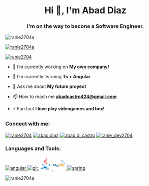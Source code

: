 <h1 align="center">Hi 👋, I'm Abad Diaz</h1>
<h3 align="center">I'm on the way to becone a Software Engineer.</h3>

<p align="left"> <img src="https://komarev.com/ghpvc/?username=ranie2704a&label=Profile%20views&color=0e75b6&style=flat" alt="ranie2704a" /> </p>

<p align="left"> <a href="https://github.com/ryo-ma/github-profile-trophy"><img src="https://github-profile-trophy.vercel.app/?username=ranie2704a" alt="ranie2704a" /></a> </p>

<p align="left"> <a href="https://twitter.com/ranie2704" target="blank"><img src="https://img.shields.io/twitter/follow/ranie2704?logo=twitter&style=for-the-badge" alt="ranie2704" /></a> </p>

- 🔭 I’m currently working on **My own company!**

- 🌱 I’m currently learning **Ts + Angular**

- 💬 Ask me about **My future proyect**

- 📫 How to reach me **abadcastro424@gmail.com**

- ⚡ Fun fact **I love play videogames and box!**

<h3 align="left">Connect with me:</h3>
<p align="left">
<a href="https://twitter.com/ranie2704" target="blank"><img align="center" src="https://raw.githubusercontent.com/rahuldkjain/github-profile-readme-generator/master/src/images/icons/Social/twitter.svg" alt="ranie2704" height="30" width="40" /></a>
<a href="https://linkedin.com/in/abad diaz" target="blank"><img align="center" src="https://raw.githubusercontent.com/rahuldkjain/github-profile-readme-generator/master/src/images/icons/Social/linked-in-alt.svg" alt="abad diaz" height="30" width="40" /></a>
<a href="https://fb.com/abad d. castro" target="blank"><img align="center" src="https://raw.githubusercontent.com/rahuldkjain/github-profile-readme-generator/master/src/images/icons/Social/facebook.svg" alt="abad d. castro" height="30" width="40" /></a>
<a href="https://instagram.com/ranie_dev2704" target="blank"><img align="center" src="https://raw.githubusercontent.com/rahuldkjain/github-profile-readme-generator/master/src/images/icons/Social/instagram.svg" alt="ranie_dev2704" height="30" width="40" /></a>
</p>

<h3 align="left">Languages and Tools:</h3>
<p align="left"> <a href="https://angular.io" target="_blank" rel="noreferrer"> <img src="https://angular.io/assets/images/logos/angular/angular.svg" alt="angular" width="40" height="40"/> </a> </a> <a href="https://git-scm.com/" target="_blank" rel="noreferrer"> <img src="https://www.vectorlogo.zone/logos/git-scm/git-scm-icon.svg" alt="git" width="40" height="40"/> </a> <a href="https://www.java.com" target="_blank" rel="noreferrer"> <img src="https://raw.githubusercontent.com/devicons/devicon/master/icons/java/java-original.svg" alt="java" width="40" height="40"/> </a> <a href="https://www.mysql.com/" target="_blank" rel="noreferrer"> <img src="https://raw.githubusercontent.com/devicons/devicon/master/icons/mysql/mysql-original-wordmark.svg" alt="mysql" width="40" height="40"/> </a> <a href="https://spring.io/" target="_blank" rel="noreferrer"> <img src="https://www.vectorlogo.zone/logos/springio/springio-icon.svg" alt="spring" width="40" height="40"/> </a> </p>

<p><img align="center" src="https://github-readme-stats.vercel.app/api/top-langs?username=ranie2704a&show_icons=true&locale=en&layout=compact" alt="ranie2704a" /></p>
